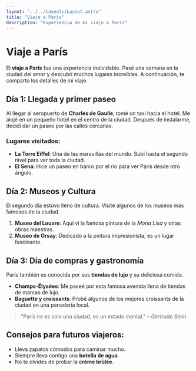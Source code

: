 ```yaml
---
layout: "../../layouts/Layout.astro"
title: "Viaje a París" 
description: "Experiencia de mi viaje a París"
---
```

# Viaje a París

El **viaje a París** fue una experiencia inolvidable. Pasé una semana en la ciudad del amor y descubrí muchos lugares increíbles. A continuación, te comparto los detalles de mi viaje.

## Día 1: Llegada y primer paseo

Al llegar al aeropuerto de **Charles de Gaulle**, tomé un taxi hacia el hotel. Me alojé en un pequeño hotel en el centro de la ciudad. Después de instalarme, decidí dar un paseo por las calles cercanas.

### Lugares visitados:
- **La Torre Eiffel**: Una de las maravillas del mundo. Subí hasta el segundo nivel para ver toda la ciudad.
- **El Sena**: Hice un paseo en barco por el río para ver París desde otro ángulo.

## Día 2: Museos y Cultura

El segundo día estuvo lleno de cultura. Visité algunos de los museos más famosos de la ciudad.

1. **Museo del Louvre**: Aquí vi la famosa pintura de la *Mona Lisa* y otras obras maestras.
2. **Museo de Orsay**: Dedicado a la pintura impresionista, es un lugar fascinante.

## Día 3: Día de compras y gastronomía

París también es conocida por sus **tiendas de lujo** y su deliciosa comida.

- **Champs-Élysées**: Me paseé por esta famosa avenida llena de tiendas de marcas de lujo.
- **Baguette y croissants**: Probé algunos de los mejores croissants de la ciudad en una panadería local.

> "París no es solo una ciudad, es un estado mental." – *Gertrude Stein*

## Consejos para futuros viajeros:
- Lleva zapatos cómodos para caminar mucho.
- Siempre lleva contigo una **botella de agua**.
- No te olvides de probar la **crème brûlée**.


